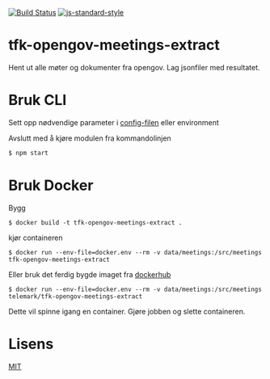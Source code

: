 [![Build Status](https://travis-ci.org/telemark/tfk-opengov-meetings-extract.svg?branch=master)](https://travis-ci.org/telemark/tfk-opengov-meetings-extract)
[![js-standard-style](https://img.shields.io/badge/code%20style-standard-brightgreen.svg?style=flat)](https://github.com/feross/standard)
# tfk-opengov-meetings-extract
Hent ut alle møter og dokumenter fra opengov. Lag jsonfiler med resultatet.

# Bruk CLI

Sett opp nødvendige parameter i [config-filen](config/index.js) eller environment

Avslutt med å kjøre modulen fra kommandolinjen

```sh
$ npm start
```

# Bruk Docker
Bygg

```
$ docker build -t tfk-opengov-meetings-extract .
```

kjør containeren

```
$ docker run --env-file=docker.env --rm -v data/meetings:/src/meetings tfk-opengov-meetings-extract 
```

Eller bruk det ferdig bygde imaget fra [dockerhub](https://hub.docker.com/r/telemark/tfk-opengov-meetings-extract)

```
$ docker run --env-file=docker.env --rm -v data/meetings:/src/meetings telemark/tfk-opengov-meetings-extract 
```

Dette vil spinne igang en container. Gjøre jobben og slette containeren.

# Lisens
[MIT](LICENSE)
